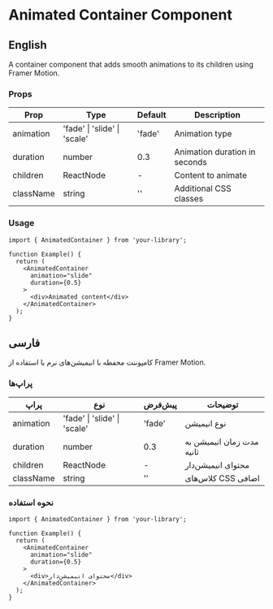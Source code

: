 # Animated Container Component

## English

A container component that adds smooth animations to its children using Framer Motion.

### Props

| Prop | Type | Default | Description |
|------|------|---------|-------------|
| animation | 'fade' \| 'slide' \| 'scale' | 'fade' | Animation type |
| duration | number | 0.3 | Animation duration in seconds |
| children | ReactNode | - | Content to animate |
| className | string | '' | Additional CSS classes |

### Usage

```tsx
import { AnimatedContainer } from 'your-library';

function Example() {
  return (
    <AnimatedContainer
      animation="slide"
      duration={0.5}
    >
      <div>Animated content</div>
    </AnimatedContainer>
  );
}
```

## فارسی

کامپوننت محفظه با انیمیشن‌های نرم با استفاده از Framer Motion.

### پراپ‌ها

| پراپ | نوع | پیش‌فرض | توضیحات |
|------|------|---------|----------|
| animation | 'fade' \| 'slide' \| 'scale' | 'fade' | نوع انیمیشن |
| duration | number | 0.3 | مدت زمان انیمیشن به ثانیه |
| children | ReactNode | - | محتوای انیمیشن‌دار |
| className | string | '' | کلاس‌های CSS اضافی |

### نحوه استفاده

```tsx
import { AnimatedContainer } from 'your-library';

function Example() {
  return (
    <AnimatedContainer
      animation="slide"
      duration={0.5}
    >
      <div>محتوای انیمیشن‌دار</div>
    </AnimatedContainer>
  );
}
```